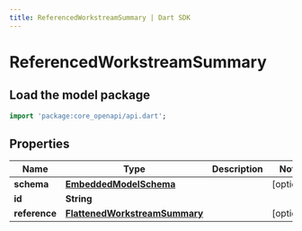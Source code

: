 ```yaml
---
title: ReferencedWorkstreamSummary | Dart SDK
---
```


# ReferencedWorkstreamSummary

## Load the model package
```dart
import 'package:core_openapi/api.dart';
```

## Properties
Name | Type | Description | Notes
------------ | ------------- | ------------- | -------------
**schema** | [**EmbeddedModelSchema**](EmbeddedModelSchema) |  | [optional] 
**id** | **String** |  | 
**reference** | [**FlattenedWorkstreamSummary**](FlattenedWorkstreamSummary) |  | [optional] 




